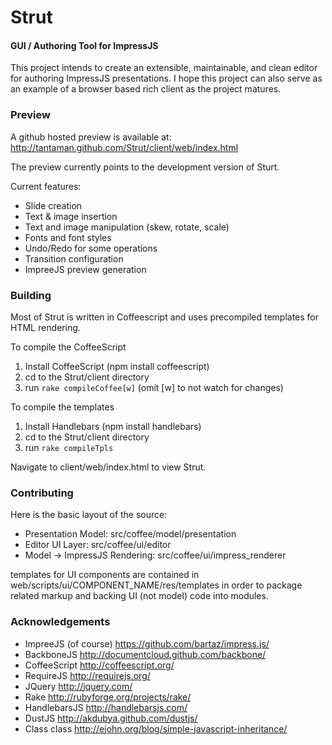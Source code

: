 Strut
=======

#### GUI / Authoring Tool for ImpressJS ####

This project intends to create an extensible, maintainable, and clean editor for authoring ImpressJS presentations.
I hope this project can also serve as an example of a browser based rich client as the project matures.

### Preview ###

A github hosted preview is available at: http://tantaman.github.com/Strut/client/web/index.html

The preview currently points to the development version of Sturt.

Current features:

 * Slide creation
 * Text & image insertion
 * Text and image manipulation (skew, rotate, scale)
 * Fonts and font styles
 * Undo/Redo for some operations
 * Transition configuration
 * ImpreeJS preview generation

### Building ###

Most of Strut is written in Coffeescript and uses precompiled templates for HTML rendering.

To compile the CoffeeScript

1. Install CoffeeScript (npm install coffeescript)
2. cd to the Strut/client directory
3. run `rake compileCoffee[w]`  (omit [w] to not watch for changes)

To compile the templates

1. Install Handlebars (npm install handlebars)
2. cd to the Strut/client directory
3. run `rake compileTpls`

Navigate to client/web/index.html to view Strut.

### Contributing ###

Here is the basic layout of the source:

* Presentation Model: src/coffee/model/presentation
* Editor UI Layer: src/coffee/ui/editor
* Model -> ImpressJS Rendering: src/coffee/ui/impress_renderer

templates for UI components are contained in web/scripts/ui/COMPONENT_NAME/res/templates
in order to package related markup and backing UI (not model) code into modules.

### Acknowledgements ###

* ImpreeJS (of course) https://github.com/bartaz/impress.js/
* BackboneJS http://documentcloud.github.com/backbone/
* CoffeeScript http://coffeescript.org/
* RequireJS http://requirejs.org/
* JQuery http://jquery.com/
* Rake http://rubyforge.org/projects/rake/
* HandlebarsJS http://handlebarsjs.com/
* DustJS http://akdubya.github.com/dustjs/
* Class class http://ejohn.org/blog/simple-javascript-inheritance/